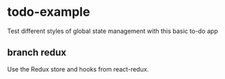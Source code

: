 # todo-example

Test different styles of global state management with this basic to-do app

## branch redux

Use the Redux store and hooks from react-redux.
